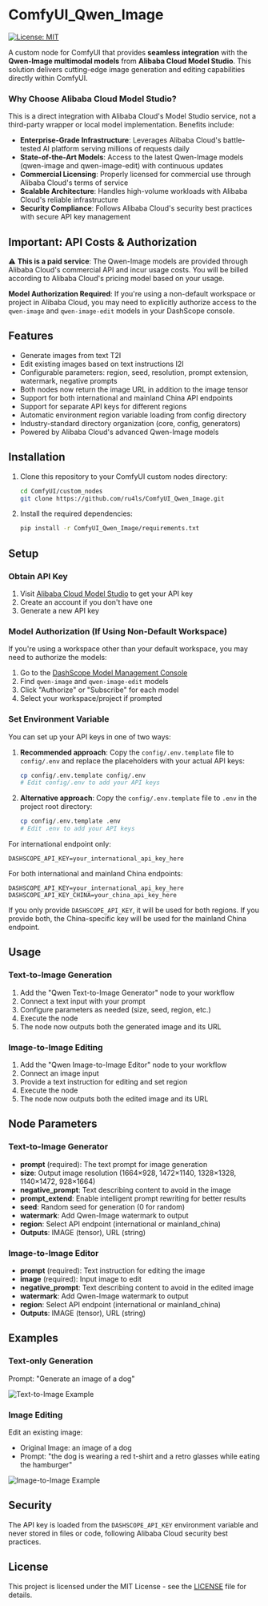 # ComfyUI_Qwen_Image

[![License: MIT](https://img.shields.io/badge/License-MIT-yellow.svg)](LICENSE)


A custom node for ComfyUI that provides **seamless integration** with the **Qwen-Image multimodal models** from **Alibaba Cloud Model Studio**. This solution delivers cutting-edge image generation and editing capabilities directly within ComfyUI.

### Why Choose Alibaba Cloud Model Studio?

This is a direct integration with Alibaba Cloud's Model Studio service, not a third-party wrapper or local model implementation. Benefits include:

- **Enterprise-Grade Infrastructure**: Leverages Alibaba Cloud's battle-tested AI platform serving millions of requests daily
- **State-of-the-Art Models**: Access to the latest Qwen-Image models (qwen-image and qwen-image-edit) with continuous updates
- **Commercial Licensing**: Properly licensed for commercial use through Alibaba Cloud's terms of service
- **Scalable Architecture**: Handles high-volume workloads with Alibaba Cloud's reliable infrastructure
- **Security Compliance**: Follows Alibaba Cloud's security best practices with secure API key management

## Important: API Costs & Authorization

⚠️ **This is a paid service**: The Qwen-Image models are provided through Alibaba Cloud's commercial API and incur usage costs. You will be billed according to Alibaba Cloud's pricing model based on your usage.

 **Model Authorization Required**: If you're using a non-default workspace or project in Alibaba Cloud, you may need to explicitly authorize access to the `qwen-image` and `qwen-image-edit` models in your DashScope console.

## Features

- Generate images from text T2I
- Edit existing images based on text instructions I2I
- Configurable parameters: region, seed, resolution, prompt extension, watermark, negative prompts
- Both nodes now return the image URL in addition to the image tensor
- Support for both international and mainland China API endpoints
- Support for separate API keys for different regions
- Automatic environment region variable loading from config directory
- Industry-standard directory organization (core, config, generators)
- Powered by Alibaba Cloud's advanced Qwen-Image models

## Installation

1. Clone this repository to your ComfyUI custom nodes directory:
   ```bash
   cd ComfyUI/custom_nodes
   git clone https://github.com/ru4ls/ComfyUI_Qwen_Image.git
   ```

2. Install the required dependencies:
   ```bash
   pip install -r ComfyUI_Qwen_Image/requirements.txt
   ```


## Setup

### Obtain API Key

1. Visit [Alibaba Cloud Model Studio](https://dashscope.console.aliyun.com/apiKey) to get your API key
2. Create an account if you don't have one
3. Generate a new API key

### Model Authorization (If Using Non-Default Workspace)

If you're using a workspace other than your default workspace, you may need to authorize the models:

1. Go to the [DashScope Model Management Console](https://dashscope.console.aliyun.com/model)
2. Find `qwen-image` and `qwen-image-edit` models
3. Click "Authorize" or "Subscribe" for each model
4. Select your workspace/project if prompted

### Set Environment Variable

You can set up your API keys in one of two ways:

1. **Recommended approach**: Copy the `config/.env.template` file to `config/.env` and replace the placeholders with your actual API keys:
   ```bash
   cp config/.env.template config/.env
   # Edit config/.env to add your API keys
   ```

2. **Alternative approach**: Copy the `config/.env.template` file to `.env` in the project root directory:
   ```bash
   cp config/.env.template .env
   # Edit .env to add your API keys
   ```

For international endpoint only:
```
DASHSCOPE_API_KEY=your_international_api_key_here
```

For both international and mainland China endpoints:
```
DASHSCOPE_API_KEY=your_international_api_key_here
DASHSCOPE_API_KEY_CHINA=your_china_api_key_here
```

If you only provide `DASHSCOPE_API_KEY`, it will be used for both regions. If you provide both, the China-specific key will be used for the mainland China endpoint.

## Usage

### Text-to-Image Generation

1. Add the "Qwen Text-to-Image Generator" node to your workflow
2. Connect a text input with your prompt
3. Configure parameters as needed (size, seed, region, etc.)
4. Execute the node
5. The node now outputs both the generated image and its URL

### Image-to-Image Editing

1. Add the "Qwen Image-to-Image Editor" node to your workflow
2. Connect an image input
3. Provide a text instruction for editing and set region
4. Execute the node
5. The node now outputs both the edited image and its URL

## Node Parameters

### Text-to-Image Generator
- **prompt** (required): The text prompt for image generation
- **size**: Output image resolution (1664×928, 1472×1140, 1328×1328, 1140×1472, 928×1664)
- **negative_prompt**: Text describing content to avoid in the image
- **prompt_extend**: Enable intelligent prompt rewriting for better results
- **seed**: Random seed for generation (0 for random)
- **watermark**: Add Qwen-Image watermark to output
- **region**: Select API endpoint (international or mainland_china)
- **Outputs**: IMAGE (tensor), URL (string)

### Image-to-Image Editor
- **prompt** (required): Text instruction for editing the image
- **image** (required): Input image to edit
- **negative_prompt**: Text describing content to avoid in the edited image
- **watermark**: Add Qwen-Image watermark to output
- **region**: Select API endpoint (international or mainland_china)
- **Outputs**: IMAGE (tensor), URL (string)

## Examples

### Text-only Generation
Prompt: "Generate an image of a dog"

![Text-to-Image Example](media/ComfyUI_Qwen_Image-t2i.png)

### Image Editing
Edit an existing image:
- Original Image: an image of a dog
- Prompt: "the dog is wearing a red t-shirt and a retro glasses while eating the hamburger"

![Image-to-Image Example](media/ComfyUI_Qwen_Image-i2i.png)

## Security

The API key is loaded from the `DASHSCOPE_API_KEY` environment variable and never stored in files or code, following Alibaba Cloud security best practices.

## License

This project is licensed under the MIT License - see the [LICENSE](LICENSE) file for details.